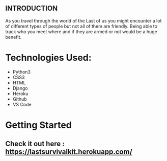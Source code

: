 ## INTRODUCTION
As you travel through the world of the Last of us you might encounter a lot of different types of people but not all of them are friendly. Being able to track who you meet where and if they are armed or not would be a huge benefit.



# Technologies Used:
- Python3
- CSS3
- HTML
- Django
- Heroku
- Github
- VS Code

# Getting Started

## Check it out here : https://lastsurvivalkit.herokuapp.com/